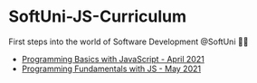 # SoftUni-JS-Curriculum
First steps into the world of Software Development @SoftUni 👨‍💻

- [Programming Basics with JavaScript - April 2021](https://softuni.bg/trainings/3362/programming-basics-with-javascript-april-2021)
- [Programming Fundamentals with JS - May 2021](https://softuni.bg/trainings/3367/js-fundamentals-may-2021) 
